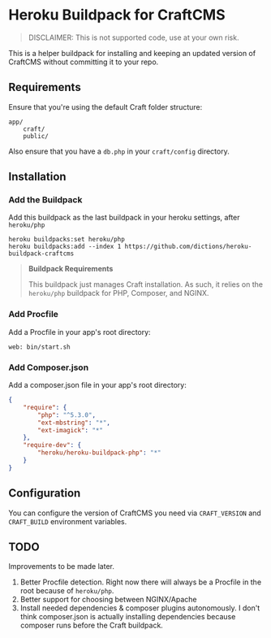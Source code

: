 # Heroku Buildpack for CraftCMS

> DISCLAIMER: This is not supported code, use at your own risk.

This is a helper buildpack for installing and keeping an updated version of CraftCMS without committing it to your repo.

## Requirements
Ensure that you're using the default Craft folder structure:

```
app/
	craft/
	public/
```

Also ensure that you have a `db.php` in your `craft/config` directory.

## Installation

### Add the Buildpack

Add this buildpack as the last buildpack in your heroku settings, after `heroku/php`

```
heroku buildpacks:set heroku/php
heroku buildpacks:add --index 1 https://github.com/dictions/heroku-buildpack-craftcms
```

> **Buildpack Requirements**
>
> This buildpack just manages Craft installation. As such, it relies on the `heroku/php` buildpack for PHP, Composer, and NGINX.

### Add Procfile

Add a Procfile in your app's root directory:

```
web: bin/start.sh
```

### Add Composer.json

Add a composer.json file in your app's root directory:

```json
{
	"require": {
		"php": "^5.3.0",
		"ext-mbstring": "*",
		"ext-imagick": "*"
	},
	"require-dev": {
		"heroku/heroku-buildpack-php": "*"
	}
}
```

## Configuration

You can configure the version of CraftCMS you need via `CRAFT_VERSION` and `CRAFT_BUILD` environment variables.

## TODO
Improvements to be made later.

1. Better Procfile detection. Right now there will always be a Procfile in the root because of `heroku/php`.
2. Better support for choosing between NGINX/Apache
3. Install needed dependencies & composer plugins autonomously. I don't think composer.json is actually installing dependencies because composer runs before the Craft buildpack.